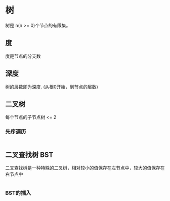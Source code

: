 # 树
树是 n(n >= 0)个节点的有限集。
## 度
度是节点的分支数

## 深度
树的层数即为深度. (从根0开始，到节点的层数)

## 二叉树
每个节点的子节点树 <= 2

### 先序遍历
```javascript

```

## 二叉查找树 BST
二叉查找树是一种特殊的二叉树，相对较小的值保存在左节点中，较大的值保存在右节点中
```javascript


```

### BST的插入

```javascript

```


